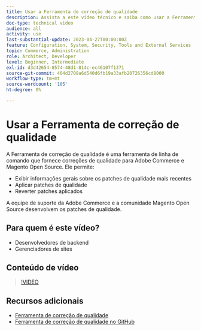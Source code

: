 ```yaml
---
title: Usar a Ferramenta de correção de qualidade
description: Assista a este vídeo técnico e saiba como usar a Ferramenta de correção de qualidade para Adobe Commerce e Magento Open Source.
doc-type: technical video
audience: all
activity: use
last-substantial-update: 2023-04-27T00:00:00Z
feature: Configuration, System, Security, Tools and External Services
topic: Commerce, Administration
role: Architect, Developer
level: Beginner, Intermediate
exl-id: d3d42654-8574-48d1-814c-ec46107f1371
source-git-commit: 404d2708a6d540d6fb19a33afb20726356cd8000
workflow-type: tm+mt
source-wordcount: '105'
ht-degree: 0%

---
```


# Usar a Ferramenta de correção de qualidade

A Ferramenta de correção de qualidade é uma ferramenta de linha de comando que fornece correções de qualidade para Adobe Commerce e Magento Open Source. Ele permite:

- Exibir informações gerais sobre os patches de qualidade mais recentes
- Aplicar patches de qualidade
- Reverter patches aplicados

A equipe de suporte da Adobe Commerce e a comunidade Magento Open Source desenvolvem os patches de qualidade.

## Para quem é este vídeo?

- Desenvolvedores de backend
- Gerenciadores de sites

## Conteúdo de vídeo

>[!VIDEO](https://video.tv.adobe.com/v/344000?quality=12&learn=on)

## Recursos adicionais

- [Ferramenta de correção de qualidade](https://experienceleague.adobe.com/tools/commerce-quality-patches/index.html)
- [Ferramenta de correção de qualidade no GitHub](https://github.com/magento/quality-patches)
